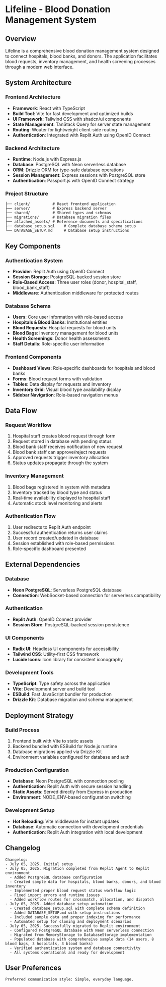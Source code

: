 # Lifeline - Blood Donation Management System

## Overview

Lifeline is a comprehensive blood donation management system designed to connect hospitals, blood banks, and donors. The application facilitates blood requests, inventory management, and health screening processes through a modern web interface.

## System Architecture

### Frontend Architecture
- **Framework**: React with TypeScript
- **Build Tool**: Vite for fast development and optimized builds
- **UI Framework**: Tailwind CSS with shadcn/ui components
- **State Management**: TanStack Query for server state management
- **Routing**: Wouter for lightweight client-side routing
- **Authentication**: Integrated with Replit Auth using OpenID Connect

### Backend Architecture
- **Runtime**: Node.js with Express.js
- **Database**: PostgreSQL with Neon serverless database
- **ORM**: Drizzle ORM for type-safe database operations
- **Session Management**: Express sessions with PostgreSQL store
- **Authentication**: Passport.js with OpenID Connect strategy

### Project Structure
```
├── client/          # React frontend application
├── server/          # Express backend server
├── shared/          # Shared types and schemas
├── migrations/      # Database migration files
├── attached_assets/ # Reference documents and specifications
├── database_setup.sql    # Complete database schema setup
└── DATABASE_SETUP.md     # Database setup instructions
```

## Key Components

### Authentication System
- **Provider**: Replit Auth using OpenID Connect
- **Session Storage**: PostgreSQL-backed session store
- **Role-Based Access**: Three user roles (donor, hospital_staff, blood_bank_staff)
- **Middleware**: Authentication middleware for protected routes

### Database Schema
- **Users**: Core user information with role-based access
- **Hospitals & Blood Banks**: Institutional entities
- **Blood Requests**: Hospital requests for blood units
- **Blood Bags**: Inventory management for blood units
- **Health Screenings**: Donor health assessments
- **Staff Details**: Role-specific user information

### Frontend Components
- **Dashboard Views**: Role-specific dashboards for hospitals and blood banks
- **Forms**: Blood request forms with validation
- **Tables**: Data display for requests and inventory
- **Inventory Grid**: Visual blood type availability display
- **Sidebar Navigation**: Role-based navigation menus

## Data Flow

### Request Workflow
1. Hospital staff creates blood request through form
2. Request stored in database with pending status
3. Blood bank staff receives notification of new request
4. Blood bank staff can approve/reject requests
5. Approved requests trigger inventory allocation
6. Status updates propagate through the system

### Inventory Management
1. Blood bags registered in system with metadata
2. Inventory tracked by blood type and status
3. Real-time availability displayed to hospital staff
4. Automatic stock level monitoring and alerts

### Authentication Flow
1. User redirects to Replit Auth endpoint
2. Successful authentication returns user claims
3. User record created/updated in database
4. Session established with role-based permissions
5. Role-specific dashboard presented

## External Dependencies

### Database
- **Neon PostgreSQL**: Serverless PostgreSQL database
- **Connection**: WebSocket-based connection for serverless compatibility

### Authentication
- **Replit Auth**: OpenID Connect provider
- **Session Store**: PostgreSQL-backed session persistence

### UI Components
- **Radix UI**: Headless UI components for accessibility
- **Tailwind CSS**: Utility-first CSS framework
- **Lucide Icons**: Icon library for consistent iconography

### Development Tools
- **TypeScript**: Type safety across the application
- **Vite**: Development server and build tool
- **ESBuild**: Fast JavaScript bundler for production
- **Drizzle Kit**: Database migration and schema management

## Deployment Strategy

### Build Process
1. Frontend built with Vite to static assets
2. Backend bundled with ESBuild for Node.js runtime
3. Database migrations applied via Drizzle Kit
4. Environment variables configured for database and auth

### Production Configuration
- **Database**: Neon PostgreSQL with connection pooling
- **Authentication**: Replit Auth with secure session handling
- **Static Assets**: Served directly from Express in production
- **Environment**: NODE_ENV-based configuration switching

### Development Setup
- **Hot Reloading**: Vite middleware for instant updates
- **Database**: Automatic connection with development credentials
- **Authentication**: Replit Auth integration with local development

## Changelog

```
Changelog:
- July 05, 2025. Initial setup
- July 05, 2025. Migration completed from Replit Agent to Replit environment
  - Added PostgreSQL database configuration
  - Created sample data for hospitals, blood banks, donors, and blood inventory
  - Implemented proper blood request status workflow logic
  - Fixed import errors and runtime issues
  - Added workflow routes for crossmatch, allocation, and dispatch
- July 05, 2025. Added database setup automation
  - Created database_setup.sql with complete schema definition
  - Added DATABASE_SETUP.md with setup instructions
  - Included sample data and proper indexing for performance
  - Automated setup for cloning and deployment scenarios
- July 05, 2025. Successfully migrated to Replit environment
  - Configured PostgreSQL database with Neon serverless connection
  - Migrated from MemoryStorage to DatabaseStorage implementation
  - Populated database with comprehensive sample data (14 users, 8 blood bags, 3 hospitals, 3 blood banks)
  - Verified authentication system and database connectivity
  - All systems operational and ready for development
```

## User Preferences

```
Preferred communication style: Simple, everyday language.
```
